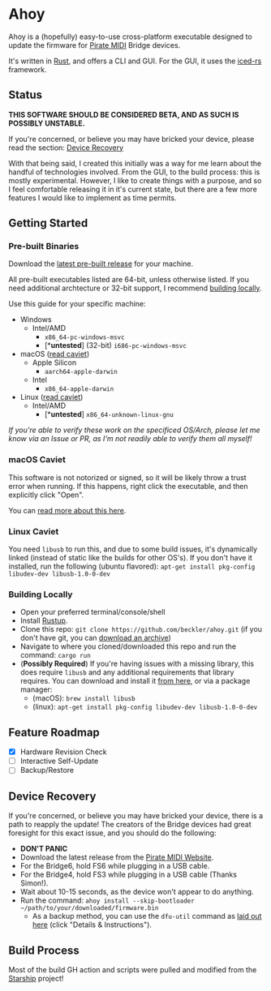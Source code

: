 # Ahoy

Ahoy is a (hopefully) easy-to-use cross-platform executable designed to update the firmware for [Pirate MIDI](https://www.piratemidi.com) Bridge devices.
 
It's written in [Rust](https://www.rust-lang.org), and offers a CLI and GUI. For the GUI, it uses the [iced-rs](https://github.com/iced-rs/iced) framework.

## Status

**THIS SOFTWARE SHOULD BE CONSIDERED BETA, AND AS SUCH IS POSSIBLY UNSTABLE.**

If you're concerned, or believe you may have bricked your device, please read the section: [Device Recovery](#device-recovery)

With that being said, I created this initially was a way for me learn about the handful of technologies involved. From the GUI, to the build process: this is mostly experimental. However, I like to create things with a purpose, and so I feel comfortable releasing it in it's current state, but there are a few more features I would like to implement as time permits.

## Getting Started

### Pre-built Binaries

Download the [latest pre-built release](https://github.com/beckler/ahoy/releases/latest) for your machine.

All pre-built executables listed are 64-bit, unless otherwise listed. If you need additional archtecture or 32-bit support, I recommend [building locally](#building-locally).

Use this guide for your specific machine:
- Windows
  - Intel/AMD
    - `x86_64-pc-windows-msvc`
    - [***untested**] (32-bit) `i686-pc-windows-msvc`
- macOS ([read caviet](#macos-caviet))
  - Apple Silicon 
    - `aarch64-apple-darwin`
  - Intel
    - `x86_64-apple-darwin`
- Linux ([read caviet](#linux-caviet))
  - Intel/AMD
    - [***untested**] `x86_64-unknown-linux-gnu`

_If you're able to verify these work on the specificed OS/Arch, please let me know via an Issue or PR, as I'm not readily able to verify them all myself!_

### macOS Caviet

This software is not notorized or signed, so it will be likely throw a trust error when running.
If this happens, right click the executable, and then explicitly click "Open".

You can [read more about this here](https://support.apple.com/en-us/HT202491).

### Linux Caviet

You need `libusb` to run this, and due to some build issues, it's dynamically linked (instead of static like the builds for other OS's). If you don't have it installed, run the following (ubuntu flavored): `apt-get install pkg-config libudev-dev libusb-1.0-0-dev`

### Building Locally

- Open your preferred terminal/console/shell
- Install [Rustup](https://rustup.rs/).
- Clone this repo: `git clone https://github.com/beckler/ahoy.git` (if you don't have git, you can [download an archive](https://github.com/beckler/ahoy/archive/refs/heads/main.zip))
- Navigate to where you cloned/downloaded this repo and run the command: `cargo run`
- (**Possibly Required**) If you're having issues with a missing library, this does require `libusb` and any additional requirements that library requires. You can download and install it [from here](https://libusb.info/), or via a package manager:
  - (macOS): `brew install libusb`
  - (linux): `apt-get install pkg-config libudev-dev libusb-1.0-0-dev`

## Feature Roadmap

- [x] Hardware Revision Check
- [ ] Interactive Self-Update
- [ ] Backup/Restore

## Device Recovery 

If you're concerned, or believe you may have bricked your device, there is a path to reapply the update! The creators of the Bridge devices had great foresight for this exact issue, and you should do the following:

- **DON'T PANIC**
- Download the latest release from the [Pirate MIDI Website](https://learn.piratemidi.com/software/downloads).
- For the Bridge6, hold FS6 while plugging in a USB cable.
- For the Bridge4, hold FS3 while plugging in a USB cable (Thanks Simon!).
- Wait about 10-15 seconds, as the device won't appear to do anything.
- Run the command: `ahoy install --skip-bootloader ~/path/to/your/downloaded/firmware.bin`
  - As a backup method, you can use the `dfu-util` command as [laid out here](https://learn.piratemidi.com/software/downloads) (click "Details & Instructions").


## Build Process

Most of the build GH action and scripts were pulled and modified from the [Starship](https://github.com/starship/starship/) project!
